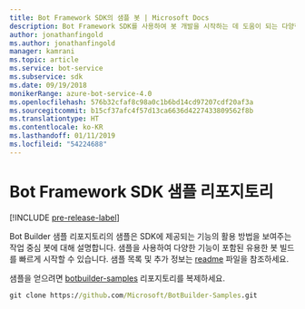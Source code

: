 ```yaml
---
title: Bot Framework SDK의 샘플 봇 | Microsoft Docs
description: Bot Framework SDK를 사용하여 봇 개발을 시작하는 데 도움이 되는 다양한 샘플 봇을 탐색합니다.
author: jonathanfingold
ms.author: jonathanfingold
manager: kamrani
ms.topic: article
ms.service: bot-service
ms.subservice: sdk
ms.date: 09/19/2018
monikerRange: azure-bot-service-4.0
ms.openlocfilehash: 576b32cfaf8c98a0c1b6bd14cd97207cdf20af3a
ms.sourcegitcommit: b15cf37afc4f57d13ca6636d4227433809562f8b
ms.translationtype: HT
ms.contentlocale: ko-KR
ms.lasthandoff: 01/11/2019
ms.locfileid: "54224688"
---
```

# <a name="bot-framework-sdk-samples-repo"></a>Bot Framework SDK 샘플 리포지토리
[!INCLUDE [pre-release-label](includes/pre-release-label.md)]

Bot Builder 샘플 리포지토리의 샘플은 SDK에 제공되는 기능의 활용 방법을 보여주는 작업 중심 봇에 대해 설명합니다. 샘플을 사용하여 다양한 기능이 포함된 유용한 봇 빌드를 빠르게 시작할 수 있습니다.
샘플 목록 및 추가 정보는 [readme](https://aka.ms/bot-samples-readme) 파일을 참조하세요.

샘플을 얻으려면 [botbuilder-samples](https://github.com/Microsoft/botbuilder-samples) 리포지토리를 복제하세요.

```cmd
git clone https://github.com/Microsoft/BotBuilder-Samples.git
```
